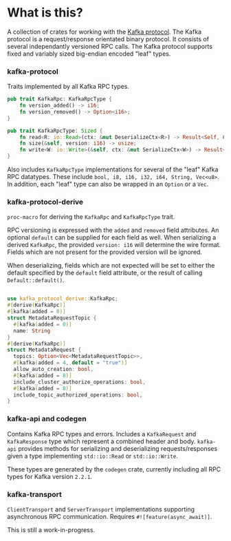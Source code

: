 # What is this?

A collection of crates for working with the [Kafka protocol](https://kafka.apache.org/protocol). 
The Kafka protocol is a request/response orientated binary protocol. It consists
of several independantly versioned RPC calls. The Kafka protocol supports fixed
and variably sized big-endian encoded "leaf" types. 

### kafka-protocol 
Traits implemented by all Kafka RPC types.

```rust
pub trait KafkaRpc: KafkaRpcType {
    fn version_added() -> i16;
    fn version_removed() -> Option<i16>;
}

pub trait KafkaRpcType: Sized {
    fn read<R: io::Read>(ctx: &mut DeserializeCtx<R>) -> Result<Self, CodecError>;
    fn size(&self, version: i16) -> usize;
    fn write<W: io::Write>(&self, ctx: &mut SerializeCtx<W>) -> Result<(), CodecError>;
}

```

Also includes `KafkaRpcType` implementations for several of the "leaf" Kafka 
RPC datatypes. These include `bool, i8, i16, i32, i64, String, Vec<u8>`. 
In addition, each "leaf" type can also be wrapped in an `Option` or a `Vec`.

### kafka-protocol-derive
`proc-macro` for deriving the `KafkaRpc` and `KafkaRpcType` trait.

RPC versioning is expressed with the `added` and `removed` field attributes. An 
optional `default` can be supplied for each field as well. When serializing a
derived `KafkaRpc`, the provided `version: i16` will determine the wire format.
Fields which are not present for the provided version will be ignored.

When deserializing, fields which are not expected will be set to either the 
default specified by the `default` field attribute, or the result of calling
`Default::default()`. 

```rust

use kafka_protocol_derive::KafkaRpc;
#[derive(KafkaRpc)]
#[kafka(added = 0)]
struct MetadataRequestTopic {
  #[kafka(added = 0)]
  name: String
}
#[derive(KafkaRpc)]
struct MetadataRequest {
  topics: Option<Vec<MetadataRequestTopic>>,
  #[kafka(added = 4, default = "true")]
  allow_auto_creation: bool,
  #[kafka(added = 8)]
  include_cluster_authorize_operations: bool,
  #[kafka(added = 8)]
  include_topic_authorized_operations: bool,
}

```
### kafka-api and codegen

Contains Kafka RPC types and errors. Includes a `KafkaRequest` and `KafkaResponse`
type which represent a combined header and body. `kafka-api` provides methods for 
serializing and deserializing requests/responses given a type implementing 
`std::io::Read` or `std::io::Write`.

These types are generated by the `codegen` crate, currently including all RPC types
for Kafka version `2.2.1`.

### kafka-transport

`ClientTransport` and `ServerTransport` implementations supporting asynchronous
RPC communication. Requires `#![feature(async_await)]`.

This is still a work-in-progress. 
